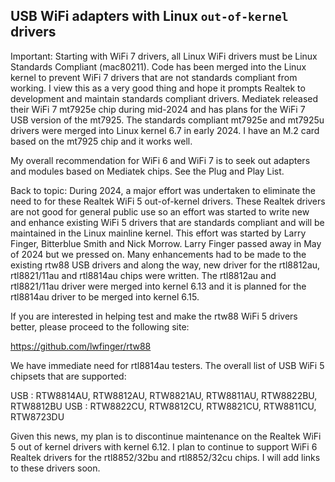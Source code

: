 ## USB WiFi adapters with Linux `out-of-kernel` drivers

Important: Starting with WiFi 7 drivers, all Linux WiFi drivers must be Linux Standards Compliant (mac80211). Code has been merged into the Linux kernel to prevent WiFi 7 drivers that are not standards compliant from working. I view this as a very good thing and hope it prompts Realtek to development and maintain standards compliant drivers. Mediatek released their WiFi 7 mt7925e chip during mid-2024 and has plans for the WiFi 7 USB version of the mt7925. The standards compliant mt7925e and mt7925u drivers were merged into Linux kernel 6.7 in early 2024. I have an M.2 card based on the mt7925 chip and it works well.

My overall recommendation for WiFi 6 and WiFi 7 is to seek out adapters and modules based on Mediatek chips. See the Plug and Play  List.

Back to topic: During 2024, a major effort was undertaken to eliminate the need to for these Realtek WiFi 5 out-of-kernel drivers. These Realtek drivers are not good for general public use so an effort was started to write new and enhance existing WiFi 5 drivers that are standards compliant and will be maintained in the Linux mainline kernel. This effort was started by Larry Finger, Bitterblue Smith and Nick Morrow. Larry Finger passed away in May of 2024 but we pressed on. Many enhancements had to be made to the existing rtw88 USB drivers and along the way, new driver for the rtl8812au, rtl8821/11au and rtl8814au chips were written. The rtl8812au and rtl8821/11au driver were merged into kernel 6.13 and it is planned for the rtl8814au driver to be merged into kernel 6.15.

If you are interested in helping test and make the rtw88 WiFi 5 drivers better, please proceed to the following site:

https://github.com/lwfinger/rtw88

We have immediate need for rtl8814au testers. The overall list of USB WiFi 5 chipsets that are supported:

USB : RTW8814AU, RTW8812AU, RTW8821AU, RTW8811AU, RTW8822BU, RTW8812BU
USB : RTW8822CU, RTW8812CU, RTW8821CU, RTW8811CU, RTW8723DU

Given this news, my plan is to discontinue maintenance on the Realtek WiFi 5 out of kernel drivers with kernel 6.12. I plan to continue to support WiFi 6 Realtek drivers for the rtl8852/32bu and rtl8852/32cu chips. I will add links to these drivers soon.





